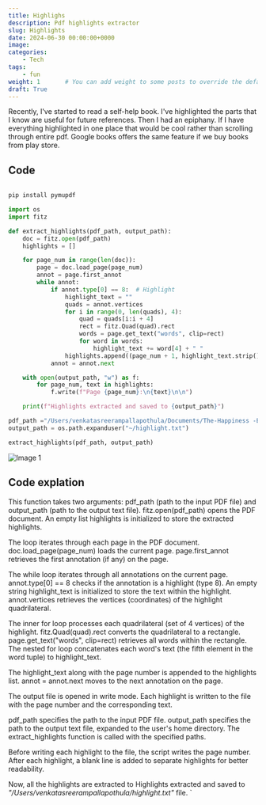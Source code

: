 ```yaml
---
title: Highlighs
description: Pdf highlights extractor
slug: Highlights 
date: 2024-06-30 00:00:00+0000
image:
categories:
    - Tech
tags:
    - fun
weight: 1       # You can add weight to some posts to override the default sorting (date descending)
draft: True
---
```


Recently, I've started to read a self-help book. I've highlighted the parts that
I know are useful for future references. Then I had an epiphany. If I have
everything highlighted in one place that would be cool rather than scrolling
through entire pdf. Google books offers the same feature if we buy books from
play store.

## Code

```python

pip install pymupdf

import os
import fitz

def extract_highlights(pdf_path, output_path):
    doc = fitz.open(pdf_path)
    highlights = []

    for page_num in range(len(doc)):
        page = doc.load_page(page_num)
        annot = page.first_annot
        while annot:
            if annot.type[0] == 8:  # Highlight
                highlight_text = ""
                quads = annot.vertices
                for i in range(0, len(quads), 4):
                    quad = quads[i:i + 4]
                    rect = fitz.Quad(quad).rect
                    words = page.get_text("words", clip=rect)
                    for word in words:
                        highlight_text += word[4] + " "
                highlights.append((page_num + 1, highlight_text.strip()))
            annot = annot.next

    with open(output_path, "w") as f:
        for page_num, text in highlights:
            f.write(f"Page {page_num}:\n{text}\n\n")

    print(f"Highlights extracted and saved to {output_path}")

pdf_path ="/Users/venkatasreerampallapothula/Documents/The-Happiness -Equation.pdf"
output_path = os.path.expanduser("~/highlight.txt")

extract_highlights(pdf_path, output_path)
```

![Image 1](hi.png) 

## Code explation

This function takes two arguments: pdf_path (path to the input PDF file) and output_path (path to the output text file).
fitz.open(pdf_path) opens the PDF document.
An empty list highlights is initialized to store the extracted highlights.

The loop iterates through each page in the PDF document.
doc.load_page(page_num) loads the current page.
page.first_annot retrieves the first annotation (if any) on the page.

The while loop iterates through all annotations on the current page.
annot.type[0] == 8 checks if the annotation is a highlight (type 8).
An empty string highlight_text is initialized to store the text within the highlight.
annot.vertices retrieves the vertices (coordinates) of the highlight quadrilateral.

The inner for loop processes each quadrilateral (set of 4 vertices) of the highlight.
fitz.Quad(quad).rect converts the quadrilateral to a rectangle.
page.get_text("words", clip=rect) retrieves all words within the rectangle.
The nested for loop concatenates each word's text (the fifth element in the word tuple) to highlight_text.

The highlight_text along with the page number is appended to the highlights list.
annot = annot.next moves to the next annotation on the page.

The output file is opened in write mode.
Each highlight is written to the file with the page number and the corresponding text.

pdf_path specifies the path to the input PDF file.
output_path specifies the path to the output text file, expanded to the user's home directory.
The extract_highlights function is called with the specified paths.


Before writing each highlight to the file, the script writes the page number.
After each highlight, a blank line is added to separate highlights for better
readability.

Now, all the highlights are extracted to Highlights extracted and saved to
_"/Users/venkatasreerampallapothula/highlight.txt"_ file.
`
